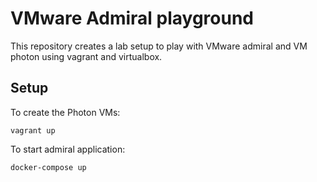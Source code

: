 # VMware Admiral playground

This repository creates a lab setup to play with VMware admiral
and VM photon using vagrant and virtualbox.

## Setup

To create the Photon VMs:

    vagrant up

To start admiral application:

    docker-compose up

